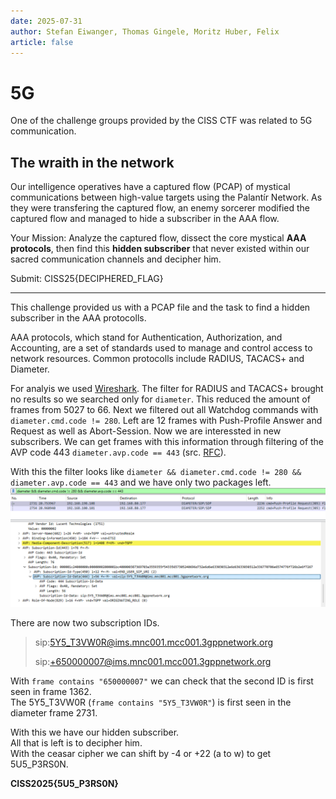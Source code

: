 ```yaml
---
date: 2025-07-31
author: Stefan Eiwanger, Thomas Gingele, Moritz Huber, Felix
article: false
---
```


# 5G
One of the challenge groups provided by the CISS CTF was related to 5G communication.

## The wraith in the network
Our intelligence operatives have a captured flow (PCAP)
of mystical communications between high-value targets using 
the Palantír Network. As they were transfering the captured
flow, an enemy sorcerer modified the captured flow and 
managed to hide a subscriber in the AAA flow.

Your Mission: Analyze the captured flow, dissect 
the core mystical **AAA protocols**, then find this 
**hidden subscriber** that never existed within our 
sacred communication channels and decipher him.

Submit: CISS25{DECIPHERED_FLAG}

----

This challenge provided us with a PCAP file and the task to find a hidden subscriber in the AAA protocolls.

AAA protocols, which stand for Authentication, Authorization, and Accounting, are a set of standards used to manage and control access to network resources.
Common protocolls include RADIUS, TACACS+ and Diameter.

For analyis we used [Wireshark](https://www.wireshark.org/).
The filter for RADIUS and TACACS+ brought no results so we searched only for `diameter`. This reduced the amount of frames from 5027 to 66. Next we filtered out all Watchdog commands with `diameter.cmd.code != 280`. Left are 12 frames with Push-Profile Answer and Request as well as Abort-Session.
Now we are interessted in new subscribers. We can get frames with this information through filtering of the AVP code 443 `diameter.avp.code == 443` (src. [RFC](https://www.ietf.org/rfc/rfc4006.txt)).

With this the filter looks like `diameter && diameter.cmd.code != 280 && diameter.avp.code == 443` and we have only two packages left.
![Image](Wraith-01.png)

There are now two subscription IDs.
> sip:5Y5_T3VW0R@ims.mnc001.mcc001.3gppnetwork.org
>
> sip:+650000007@ims.mnc001.mcc001.3gppnetwork.org

With `frame contains "650000007"` we can check that the second ID is first seen in frame 1362.  
The 5Y5_T3VW0R (`frame contains "5Y5_T3VW0R"`) is first seen in the diameter frame 2731.

With this we have our hidden subscriber.   
All that is left is to decipher him.   
With the ceasar cipher we can shift by -4 or +22 (a to w) to get 5U5_P3RS0N.

**CISS2025{5U5_P3RS0N}**




